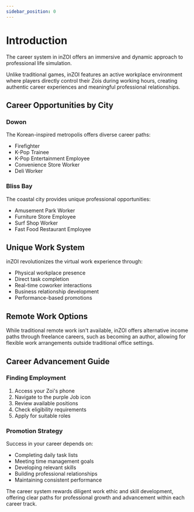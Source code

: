 ```yaml
---
sidebar_position: 0
---
```


# Introduction

The career system in inZOI offers an immersive and dynamic approach to professional life simulation. 

Unlike traditional games, inZOI features an active workplace environment where players directly control their Zois during working hours, creating authentic career experiences and meaningful professional relationships.

## Career Opportunities by City

### Dowon
The Korean-inspired metropolis offers diverse career paths:
- Firefighter
- K-Pop Trainee
- K-Pop Entertainment Employee
- Convenience Store Worker
- Deli Worker

### Bliss Bay
The coastal city provides unique professional opportunities:
- Amusement Park Worker
- Furniture Store Employee
- Surf Shop Worker
- Fast Food Restaurant Employee

## Unique Work System

inZOI revolutionizes the virtual work experience through:
- Physical workplace presence
- Direct task completion
- Real-time coworker interactions
- Business relationship development
- Performance-based promotions

## Remote Work Options
While traditional remote work isn't available, inZOI offers alternative income paths through freelance careers, such as becoming an author, allowing for flexible work arrangements outside traditional office settings.

## Career Advancement Guide

### Finding Employment
1. Access your Zoi's phone
2. Navigate to the purple Job icon
3. Review available positions
4. Check eligibility requirements
5. Apply for suitable roles

### Promotion Strategy
Success in your career depends on:
- Completing daily task lists
- Meeting time management goals
- Developing relevant skills
- Building professional relationships
- Maintaining consistent performance

The career system rewards diligent work ethic and skill development, offering clear paths for professional growth and advancement within each career track.

